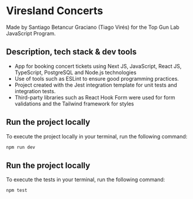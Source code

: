 # Viresland Concerts

Made by Santiago Betancur Graciano (Tiago Virés) for the Top Gun Lab JavaScript Program.

## Description, tech stack & dev tools

- App for booking concert tickets using Next JS, JavaScript, React JS, TypeScript, PostgreSQL and Node.js technologies
- Use of tools such as ESLint to ensure good programming practices.
- Project created with the Jest integration template for unit tests and integration tests.
- Third-party libraries such as React Hook Form were used for form validations and the Tailwind framework for styles

## Run the project locally

To execute the project locally in your terminal, run the following command:

```bash
npm run dev
```
## Run the project locally

To execute the tests in your terminal, run the following command:

```bash
npm test
```
